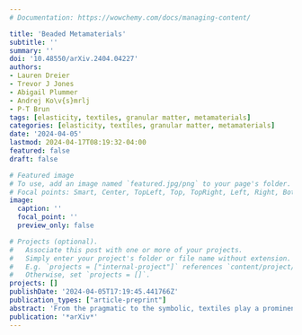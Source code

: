 ```yaml
---
# Documentation: https://wowchemy.com/docs/managing-content/

title: 'Beaded Metamaterials'
subtitle: ''
summary: ''
doi: '10.48550/arXiv.2404.04227'
authors:
- Lauren Dreier
- Trevor J Jones
- Abigail Plummer
- Andrej Ko\v{s}mrlj
- P-T Brun
tags: [elasticity, textiles, granular matter, metamaterials]
categories: [elasticity, textiles, granular matter, metamaterials]
date: '2024-04-05'
lastmod: 2024-04-17T08:19:32-04:00
featured: false
draft: false

# Featured image
# To use, add an image named `featured.jpg/png` to your page's folder.
# Focal points: Smart, Center, TopLeft, Top, TopRight, Left, Right, BottomLeft, Bottom, BottomRight.
image:
  caption: ''
  focal_point: ''
  preview_only: false

# Projects (optional).
#   Associate this post with one or more of your projects.
#   Simply enter your project's folder or file name without extension.
#   E.g. `projects = ["internal-project"]` references `content/project/deep-learning/index.md`.
#   Otherwise, set `projects = []`.
projects: []
publishDate: '2024-04-05T17:19:45.441766Z'
publication_types: ["article-preprint"]
abstract: 'From the pragmatic to the symbolic, textiles play a prominent role in some of the most demanding yet ubiquitous scenarios, such as covering the complex and dynamic geometries of the human body. Textiles are made by repeated manipulations of slender fibers into structures with emergent properties. Today, these ancient metamaterials are being examined in a new light, propelled by the idea that their geometric structures can be leveraged to engineer functional soft materials. However, per their inherent softness, textiles and other compliant materials cannot typically withstand compressive forces. This limitation hinders the transfer of soft matter's rich shape-morphing capabilities to broader research areas that require load-bearing capabilities. Here we introduce \textit{beading} as a versatile platform that links centuries of human ingenuity encoded in the world of textiles with the current demand for smart, programmable materials. By incorporating discrete rigid units, i.e. \textit{beads}, into various fiber-based assemblies, beadwork adds tunable stiffness to otherwise flaccid fabrics, creating new opportunities for textiles to become load-bearing. We select a shell-like bead design as a model experimental system and thoroughly describe how its mechanics are captured by friction, the material properties of the constituent elements, and geometry. The fundamental characterization in this study demonstrates the range of complex behaviors possible with this class of material, inspiring the application of soft matter principles to fields that ultimately demand rigidity, such as robotics and architecture.'
publication: '*arXiv*'
---
```

